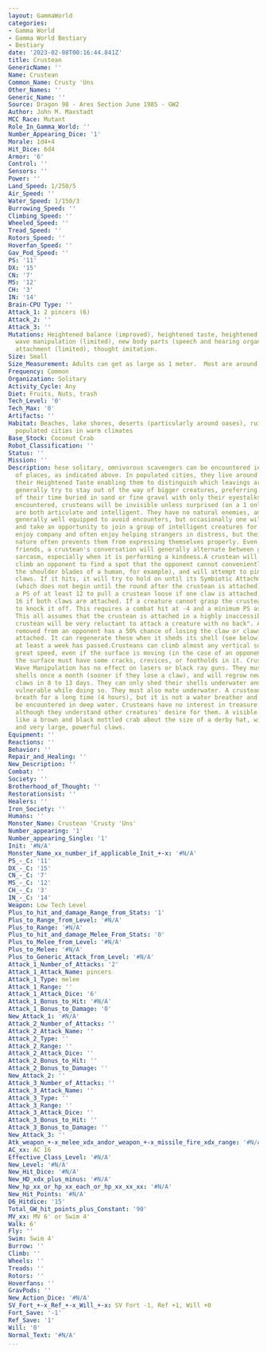 ```yaml
---
layout: GammaWorld
categories:
- Gamma World
- Gamma World Bestiary
- Bestiary
date: '2023-02-08T00:16:44.841Z'
title: Crustean
GenericName: ''
Name: Crustean
Common_Name: Crusty 'Uns
Other_Names: ''
Generic_Name: ''
Source: Dragon 98 - Ares Section June 1985 - GW2
Author: John M. Maxstadt
MCC Race: Mutant
Role_In_Gamma_World: ''
Number_Appearing_Dice: '1'
Morale: 1d4+4
Hit_Dice: 6d4
Armor: '6'
Control: ''
Sensors: ''
Power: ''
Land_Speed: 1/250/5
Air_Speed: ''
Water_Speed: 1/150/3
Burrowing_Speed: ''
Climbing_Speed: ''
Wheeled_Speed: ''
Tread_Speed: ''
Rotors_Speed: ''
Hoverfan_Speed: ''
Gav_Pod_Speed: ''
PS: '11'
DX: '15'
CN: '7'
MS: '12'
CH: '3'
IN: '14'
Brain-CPU Type: ''
Attack_1: 2 pincers (6)
Attack_2: ''
Attack_3: ''
Mutations: Heightened balance (improved), heightened taste, heightened strength, light
  wave manipulation (limited), new body parts (speech and hearing organs), symbiotic
  attachment (limited), thought imitation.
Size: Small
Size_Measurement: Adults can get as large as 1 meter.  Most are around 30cm
Frequency: Common
Organization: Solitary
Activity_Cycle: Any
Diet: Fruits, Nuts, trash
Tech_Level: '0'
Tech_Max: '0'
Artifacts: ''
Habitat: Beaches, lake shores, deserts (particularly around oases), ruins, and occasionally
  populated cities in warm climates
Base_Stock: Coconut Crab
Robot_Classification: ''
Status: ''
Mission: ''
Description: hese solitary, omnivorous scavengers can be encountered in a wide variety
  of places, as indicated above. In populated cities, they live around garbage dumps,
  their Heightened Taste enabling them to distinguish which leavings are safe to eat.They
  generally try to stay out of the way of bigger creatures, preferring to spend most
  of their time buried in sand or fine gravel with only their eyestalks exposed. When
  encountered, crusteans will be invisible unless surprised (on a 1 only).Crusteans
  are both articulate and intelligent. They have no natural enemies, and they are
  generally well equipped to avoid encounters, but occasionally one will get lonely
  and take an opportunity to join a group of intelligent creatures for a time. Crusteans
  enjoy company and often enjoy helping strangers in distress, but their cranky, irascible
  nature often prevents them from expressing themselves properly. Even with long time
  friends, a crustean's conversation will generally alternate between griping and
  sarcasm, especially when it is performing a kindness.A crustean will automatically
  climb an opponent to find a spot that the opponent cannot conveniently reach (between
  the shoulder blades of a human, for example), and will attempt to pinch with both
  claws. If it hits, it will try to hold on until its Symbiotic Attachment takes effect
  (which does not begin until the round after the crustean is attached). It takes
  a PS of at least 12 to pull a crustean loose if one claw is attached, or at least
  16 if both claws are attached. If a creature cannot grasp the crustean, it may try
  to knock it off. This requires a combat hit at -4 and a minimum PS as noted above.
  This all assumes that the crustean is attached in a highly inaccessible spot - a
  crustean will be very reluctant to attack a creature with no back". A crustean forcibly
  removed from an opponent has a 50% chance of losing the claw or claws that were
  attached. It can regenerate these when it sheds its shell (see below), but not until
  at least a week has passed.Crusteans can climb almost any vertical surface with
  great speed, even if the surface is moving (in the case of an opponent). However,
  the surface must have some cracks, crevices, or footholds in it. Crusteans' Light
  Wave Manipulation has no effect on lasers or black ray guns. They must shed their
  shells once a month (sooner if they lose a claw), and will regrow new shells and
  claws in 8 to 13 days. They can only shed their shells underwater and are extremely
  vulnerable while doing so. They must also mate underwater. A crustean can hold its
  breath for a long time (4 hours), but it is not a water breather and so will not
  be encountered in deep water. Crusteans have no interest in treasure and artifacts,
  although they understand other creatures' desire for them. A visible crustean looks
  like a brown and black mottled crab about the size of a derby hat, with long legs
  and very large, powerful claws.
Equipment: ''
Reactions: ''
Behavior: ''
Repair_and_Healing: ''
New_Description: ''
Combat: ''
Society: ''
Brotherhood_of_Thought: ''
Restorationsist: ''
Healers: ''
Iron_Society: ''
Humans: ''
Monster_Name: Crustean 'Crusty 'Uns'
Number_appearing: '1'
Number_appearing_Single: '1'
Init: '#N/A'
Monster_Name_xx_number_if_applicable_Init_+-x: '#N/A'
PS_-_C: '11'
DX_-_C: '15'
CN_-_C: '7'
MS_-_C: '12'
CH_-_C: '3'
IN_-_C: '14'
Weapon: Low Tech Level
Plus_to_hit_and_damage_Range_from_Stats: '1'
Plus_to_Range_from_Level: '#N/A'
Plus_to_Range: '#N/A'
Plus_to_hit_and_damage_Melee_From_Stats: '0'
Plus_to_Melee_from_Level: '#N/A'
Plus_to_Melee: '#N/A'
Plus_to_Generic_Attack_from_Level: '#N/A'
Attack_1_Number_of_Attacks: '2'
Attack_1_Attack_Name: pincers
Attack_1_Type: melee
Attack_1_Range: ''
Attack_1_Attack_Dice: '6'
Attack_1_Bonus_to_Hit: '#N/A'
Attack_1_Bonus_to_Damage: '0'
New_Attack_1: '#N/A'
Attack_2_Number_of_Attacks: ''
Attack_2_Attack_Name: ''
Attack_2_Type: ''
Attack_2_Range: ''
Attack_2_Attack_Dice: ''
Attack_2_Bonus_to_Hit: ''
Attack_2_Bonus_to_Damage: ''
New_Attack_2: ''
Attack_3_Number_of_Attacks: ''
Attack_3_Attack_Name: ''
Attack_3_Type: ''
Attack_3_Range: ''
Attack_3_Attack_Dice: ''
Attack_3_Bonus_to_Hit: ''
Attack_3_Bonus_to_Damage: ''
New_Attack_3: ''
Atk_weapon_+-x_melee_xdx_andor_weapon_+-x_missile_fire_xdx_range: '#N/A'
AC_xx: AC 16
Effective_Class_Level: '#N/A'
New_Level: '#N/A'
New_Hit_Dice: '#N/A'
New_HD_xdx_plus_minus: '#N/A'
New_hp_xx_or_hp_xx_each_or_hp_xx_xx_xx: '#N/A'
New_Hit_Points: '#N/A'
D6_Hitdice: '15'
Total_GW_hit_points_plus_Constant: '90'
MV_xx: MV 6' or Swim 4'
Walk: 6'
Fly: ''
Swim: Swim 4'
Burrow: ''
Climb: ''
Wheels: ''
Treads: ''
Rotors: ''
Hoverfans: ''
GravPods: ''
New_Action_Dice: '#N/A'
SV_Fort_+-x_Ref_+-x_Will_+-x: SV Fort -1, Ref +1, Will +0
Fort_Save: '-1'
Ref_Save: '1'
Will: '0'
Normal_Text: '#N/A'
...
```

